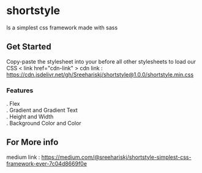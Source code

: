 # shortstyle
Is a simplest css framework made with sass

## Get Started
Copy-paste the stylesheet <link> into your <head> before all other stylesheets to load our CSS
  < link href="cdn-link" >
 cdn link : https://cdn.jsdelivr.net/gh/Sreehariskj/shortstyle@1.0.0/shortstyle.min.css
  
### Features
 . Flex <br>
 . Gradient and Gradient Text<br>
 . Height and Width <br>
 . Background Color and Color
  
  ## For More info
  medium link : https://medium.com/@sreehariskj/shortstyle-simplest-css-framework-ever-7c04d8669f0e
